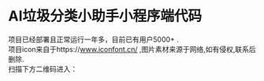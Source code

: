 # AI垃圾分类小助手小程序端代码

项目已经部署且正常运行一年多，目前已有用户5000+ .<br>
项目icon来自于https://www.iconfont.cn/ ,图片素材来源于网络,如有侵权,联系后删除.<br>
扫描下方二维码进入：

